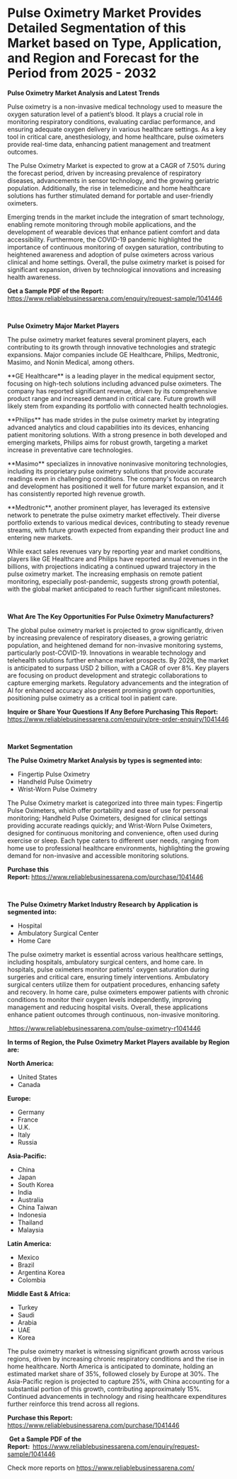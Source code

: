 <p><h1>Pulse Oximetry Market Provides Detailed Segmentation of this Market based on Type, Application, and Region and Forecast for the Period from 2025 - 2032</h1></p><p><strong>Pulse Oximetry Market Analysis and Latest Trends</strong></p>
<p><p>Pulse oximetry is a non-invasive medical technology used to measure the oxygen saturation level of a patient’s blood. It plays a crucial role in monitoring respiratory conditions, evaluating cardiac performance, and ensuring adequate oxygen delivery in various healthcare settings. As a key tool in critical care, anesthesiology, and home healthcare, pulse oximeters provide real-time data, enhancing patient management and treatment outcomes.</p><p>The Pulse Oximetry Market is expected to grow at a CAGR of 7.50% during the forecast period, driven by increasing prevalence of respiratory diseases, advancements in sensor technology, and the growing geriatric population. Additionally, the rise in telemedicine and home healthcare solutions has further stimulated demand for portable and user-friendly oximeters. </p><p>Emerging trends in the market include the integration of smart technology, enabling remote monitoring through mobile applications, and the development of wearable devices that enhance patient comfort and data accessibility. Furthermore, the COVID-19 pandemic highlighted the importance of continuous monitoring of oxygen saturation, contributing to heightened awareness and adoption of pulse oximeters across various clinical and home settings. Overall, the pulse oximetry market is poised for significant expansion, driven by technological innovations and increasing health awareness.</p></p>
<p><strong>Get a Sample PDF of the Report:&nbsp;</strong> <a href="https://www.reliablebusinessarena.com/enquiry/request-sample/1041446?utm_campaign=2330&utm_medium=2&utm_source=Github&utm_content=ia&utm_term=03032025&utm_id=pulse-oximetry">https://www.reliablebusinessarena.com/enquiry/request-sample/1041446</a></p>
<p>&nbsp;</p>
<p><strong>Pulse Oximetry Major Market Players</strong></p>
<p><p>The pulse oximetry market features several prominent players, each contributing to its growth through innovative technologies and strategic expansions. Major companies include GE Healthcare, Philips, Medtronic, Masimo, and Nonin Medical, among others.</p><p>**GE Healthcare** is a leading player in the medical equipment sector, focusing on high-tech solutions including advanced pulse oximeters. The company has reported significant revenue, driven by its comprehensive product range and increased demand in critical care. Future growth will likely stem from expanding its portfolio with connected health technologies.</p><p>**Philips** has made strides in the pulse oximetry market by integrating advanced analytics and cloud capabilities into its devices, enhancing patient monitoring solutions. With a strong presence in both developed and emerging markets, Philips aims for robust growth, targeting a market increase in preventative care technologies.</p><p>**Masimo** specializes in innovative noninvasive monitoring technologies, including its proprietary pulse oximetry solutions that provide accurate readings even in challenging conditions. The company's focus on research and development has positioned it well for future market expansion, and it has consistently reported high revenue growth.</p><p>**Medtronic**, another prominent player, has leveraged its extensive network to penetrate the pulse oximetry market effectively. Their diverse portfolio extends to various medical devices, contributing to steady revenue streams, with future growth expected from expanding their product line and entering new markets.</p><p>While exact sales revenues vary by reporting year and market conditions, players like GE Healthcare and Philips have reported annual revenues in the billions, with projections indicating a continued upward trajectory in the pulse oximetry market. The increasing emphasis on remote patient monitoring, especially post-pandemic, suggests strong growth potential, with the global market anticipated to reach further significant milestones.</p></p>
<p>&nbsp;</p>
<p><strong>What Are The Key Opportunities For Pulse Oximetry Manufacturers?</strong></p>
<p><p>The global pulse oximetry market is projected to grow significantly, driven by increasing prevalence of respiratory diseases, a growing geriatric population, and heightened demand for non-invasive monitoring systems, particularly post-COVID-19. Innovations in wearable technology and telehealth solutions further enhance market prospects. By 2028, the market is anticipated to surpass USD 2 billion, with a CAGR of over 8%. Key players are focusing on product development and strategic collaborations to capture emerging markets. Regulatory advancements and the integration of AI for enhanced accuracy also present promising growth opportunities, positioning pulse oximetry as a critical tool in patient care.</p></p>
<p><strong>Inquire or Share Your Questions If Any Before Purchasing This Report:</strong> <a href="https://www.reliablebusinessarena.com/enquiry/pre-order-enquiry/1041446?utm_campaign=2330&utm_medium=2&utm_source=Github&utm_content=ia&utm_term=03032025&utm_id=pulse-oximetry">https://www.reliablebusinessarena.com/enquiry/pre-order-enquiry/1041446</a></p>
<p>&nbsp;</p>
<p><strong>Market Segmentation</strong></p>
<p><strong>The Pulse Oximetry Market Analysis by types is segmented into:</strong></p>
<p><ul><li>Fingertip Pulse Oximetry</li><li>Handheld Pulse Oximetry</li><li>Wrist-Worn Pulse Oximetry</li></ul></p>
<p><p>The Pulse Oximetry market is categorized into three main types: Fingertip Pulse Oximeters, which offer portability and ease of use for personal monitoring; Handheld Pulse Oximeters, designed for clinical settings providing accurate readings quickly; and Wrist-Worn Pulse Oximeters, designed for continuous monitoring and convenience, often used during exercise or sleep. Each type caters to different user needs, ranging from home use to professional healthcare environments, highlighting the growing demand for non-invasive and accessible monitoring solutions.</p></p>
<p><strong>Purchase this Report:&nbsp;</strong><a href="https://www.reliablebusinessarena.com/purchase/1041446?utm_campaign=2330&utm_medium=2&utm_source=Github&utm_content=ia&utm_term=03032025&utm_id=pulse-oximetry">https://www.reliablebusinessarena.com/purchase/1041446</a></p>
<p>&nbsp;</p>
<p><strong>The Pulse Oximetry Market Industry Research by Application is segmented into:</strong></p>
<p><ul><li>Hospital</li><li>Ambulatory Surgical Center</li><li>Home Care</li></ul></p>
<p><p>The pulse oximetry market is essential across various healthcare settings, including hospitals, ambulatory surgical centers, and home care. In hospitals, pulse oximeters monitor patients' oxygen saturation during surgeries and critical care, ensuring timely interventions. Ambulatory surgical centers utilize them for outpatient procedures, enhancing safety and recovery. In home care, pulse oximeters empower patients with chronic conditions to monitor their oxygen levels independently, improving management and reducing hospital visits. Overall, these applications enhance patient outcomes through continuous, non-invasive monitoring.</p></p>
<p><a href="https://www.reliablebusinessarena.com/pulse-oximetry-r1041446?utm_campaign=2330&utm_medium=2&utm_source=Github&utm_content=ia&utm_term=03032025&utm_id=pulse-oximetry">&nbsp;https://www.reliablebusinessarena.com/pulse-oximetry-r1041446</a></p>
<p><strong>In terms of Region, the Pulse Oximetry Market Players available by Region are:</strong></p>
<p>
    <p> <strong> North America: </strong>
        <ul>
            <li>United States</li>
            <li>Canada</li>
        </ul>
        </p> 
    <p> <strong> Europe: </strong>
        <ul>
            <li>Germany</li>
            <li>France</li>
            <li>U.K.</li>
            <li>Italy</li>
            <li>Russia</li>
        </ul>
        </p> 
    <p> <strong> Asia-Pacific: </strong>
        <ul>
            <li>China</li>
            <li>Japan</li>
            <li>South Korea</li>
            <li>India</li>
            <li>Australia</li>
            <li>China Taiwan</li>
            <li>Indonesia</li>
            <li>Thailand</li>
            <li>Malaysia</li>
        </ul>
        </p> 
    <p> <strong> Latin America: </strong>
        <ul>
            <li>Mexico</li>
            <li>Brazil</li>
            <li>Argentina Korea</li>
            <li>Colombia</li>
        </ul>
        </p> 
    <p> <strong> Middle East & Africa: </strong>
        <ul>
            <li>Turkey</li>
            <li>Saudi</li>
            <li>Arabia</li>
            <li>UAE</li>
            <li>Korea</li>
        </ul>
    </p>
    </p>
<p><p>The pulse oximetry market is witnessing significant growth across various regions, driven by increasing chronic respiratory conditions and the rise in home healthcare. North America is anticipated to dominate, holding an estimated market share of 35%, followed closely by Europe at 30%. The Asia-Pacific region is projected to capture 25%, with China accounting for a substantial portion of this growth, contributing approximately 15%. Continued advancements in technology and rising healthcare expenditures further reinforce this trend across all regions.</p></p>
<p><strong>Purchase this Report: </strong><a href="https://www.reliablebusinessarena.com/purchase/1041446?utm_campaign=2330&utm_medium=2&utm_source=Github&utm_content=ia&utm_term=03032025&utm_id=pulse-oximetry">https://www.reliablebusinessarena.com/purchase/1041446</a></p>
<p>&nbsp;<strong>Get a Sample PDF of the Report:&nbsp;&nbsp;</strong><a href="https://www.reliablebusinessarena.com/enquiry/request-sample/1041446?utm_campaign=2330&utm_medium=2&utm_source=Github&utm_content=ia&utm_term=03032025&utm_id=pulse-oximetry">https://www.reliablebusinessarena.com/enquiry/request-sample/1041446</a></p>
<p><strong></strong></p>
<p>Check more reports on <a href="https://www.reliablebusinessarena.com/?utm_campaign=2330&utm_medium=2&utm_source=Github&utm_content=ia&utm_term=03032025&utm_id=pulse-oximetry">https://www.reliablebusinessarena.com/</a></p>